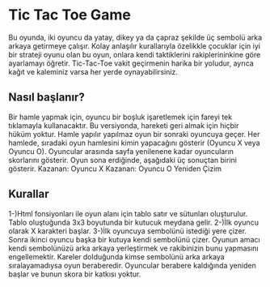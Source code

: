 # Tic Tac Toe Game

Bu oyunda, iki oyuncu da  yatay, dikey ya da çapraz şekilde üç sembolü arka arkaya getirmeye çalışır. Kolay anlaşılır kurallarıyla  özelikkle çocuklar için iyi bir strateji oyunu olan bu oyun, onlara kendi taktiklerini rakiplerininkine göre ayarlamayı öğretir. Tic-Tac-Toe vakit geçirmenin harika bir yoludur, ayrıca kağıt ve kaleminiz varsa her yerde oynayabilirsiniz.

## Nasıl başlanır?
Bir hamle yapmak için, oyuncu bir boşluk işaretlemek için fareyi tek tıklamayla kullanacaktır. Bu versiyonda, hareketi geri almak için hiçbir hüküm yoktur. Hamle yapılır yapılmaz oyun bir sonraki oyuncuya geçer.
Her hamlede,  sıradaki oyun hamlesini kimin yapacağını gösterir (Oyuncu X veya Oyuncu O).  Oyuncular arasında sayfa yenilenene  kadar  oyuncuların skorlarını gösterir. Oyun sona erdiğinde, aşağıdaki üç sonuçtan birini gösterir.
Kazanan: Oyuncu X
Kazanan: Oyuncu O
Yeniden Çizim
## Kurallar
1-)Html fonsiyonları ile oyun alanı için tablo satır ve sütunları oluşturulur. Tablo oluştuğunda  3x3 boyutunda bir kutucuk meydana gelir.
2-)İlk oyuncu olarak X karakteri başlar.
3-)İlk oyuncuya sembolünü istediği yere çizer. Sonra ikinci oyuncu başka bir kutuya kendi sembolünü çizer. Oyunun amacı kendi sembolünüzü arka arkaya yerleştirmek ve rakibinizin bunu yapmasını engellemektir.  Kareler dolduğunda kimse sembolünü arka arkaya sıralayamadıysa oyun beraberedir.  Oyuncular berabere kaldığında yeniden başlar ve bunun skora bir katkısı yoktur.

